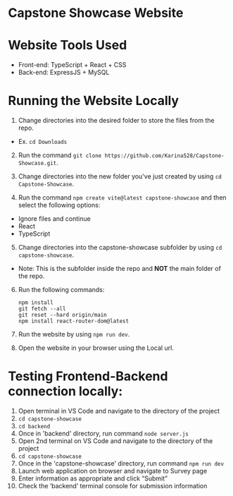 # Capstone Showcase Website

# Website Tools Used
- Front-end: TypeScript + React + CSS
- Back-end: ExpressJS + MySQL

# Running the Website Locally
1. Change directories into the desired folder to store the files from the repo.
- Ex. `cd Downloads`

2. Run the command `git clone https://github.com/Karina528/Capstone-Showcase.git`.
   
3. Change directories into the new folder you've just created by using `cd Capstone-Showcase`.

5. Run the command `npm create vite@latest capstone-showcase` and then select the following options:
- Ignore files and continue
- React
- TypeScript

5. Change directories into the capstone-showcase subfolder by using `cd capstone-showcase`.
- Note: This is the subfolder inside the repo and **NOT** the main folder of the repo.

6. Run the following commands:
   ```
   npm install
   git fetch --all
   git reset --hard origin/main
   npm install react-router-dom@latest
   ```

7. Run the website by using `npm run dev`.
   
8. Open the website in your browser using the Local url.

# Testing Frontend-Backend connection locally:

1. Open terminal in VS Code and navigate to the directory of the project
2. `cd capstone-showcase`
3. `cd backend`
4. Once in 'backend' directory, run command `node server.js`
5. Open 2nd terminal on VS Code and navigate to the directory of the project
6. `cd capstone-showcase`
7. Once in the 'capstone-showcase' directory, run command `npm run dev`
8. Launch web application on browser and navigate to Survey page
9. Enter information as appropriate and click “Submit”
10. Check the ‘backend’ terminal console for submission information
